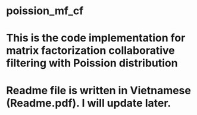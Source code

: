 # poission_mf_cf
# This is the code implementation for matrix factorization collaborative filtering with Poission distribution
# Readme file is written in Vietnamese (Readme.pdf). I will update later.
